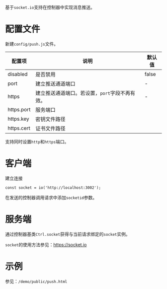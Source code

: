 基于`socket.io`支持在控制器中实现消息推送。

# 配置文件

新建`config/push.js`文件。

| 配置项     | 说明                                           | 默认值 |
| ---------- | ---------------------------------------------- | ------ |
| disabled   | 是否禁用                                       | false  |
| port       | 建立推送通道端口                               | -      |
| https      | 建立推送通道端口。若设置，`port`字段不再有效。 | -      |
| https.port | 服务端口                                       |        |
| https.key  | 密钥文件路径                                   |        |
| https.cert | 证书文件路径                                   |        |

支持同时设置`http`和`https`端口。

# 客户端

建立连接

```
const socket = io('http://localhost:3002');
```

在发送的控制器调用请求中添加`socketid`参数。

# 服务端

通过控制器基类`Ctrl.socket`获得与当前请求绑定的`socket`实例。

`socket`的使用方法参见：https://socket.io

# 示例

参见：`/demo/public/push.html`
